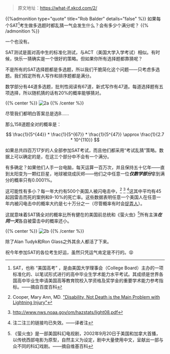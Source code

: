 >原文地址：https://what-if.xkcd.com/2/

{{%admonition type="quote" title="Rob Balder" details="false" %}}
如果每个SAT[^1]考生做多选题时都乱猜一气会发生什么？会有多少个满分呢？
{{% /admonition %}}

一个也没有。

SAT测试是面对高中生的标准化测试，与ACT（美国大学入学考试）相似。有时候，快乐一猜确实是一个很好的策略。但如果你所有选择题都靠猜呢？

不是所有的SAT选择题都是多选题，所以我们干脆简化这个问题——只考虑多选题。我们假定所有人写作和排序题都是满分。

数学部分有44道多选题，批判性阅读有67道，新式写作有47道。每道选择题有五项选择，所以随机猜的话有20%的概率能够猜对。

{{% center %}}
![2a](https://pic.imgdb.cn/item/62d01624f54cd3f937fefcc9.png "多选答题卡")
{{% /center %}}


尽管我们都明白答案总是选B……

那么158道题全对的概率是：

$$
\frac{1}{5^{44}} * \frac{1}{5^{67}} * \frac{1}{5^{47}} \approx \frac{1}{2.7 * 10^{110}}
$$

如果总共四百万17岁的人全部参加SAT考试，而且他们都采用“考试乱猜”策略。数据上可以确定的是，在这三个部分中不会有一个满分。

有多确定？如果他们人手一台电脑，每天运算一百万次，并且保持五十亿年——直到太阳变为一颗红巨星，地球被烧成灰烬——他们之中任意一位***仅数学部分***拿到满分的概率只有0.0001%。

这可能性有多小？每一年大约有500个美国人被闪电击中，[^2] [^3] [^4]这其中平均有45起因雷击而死的案例和9-10%的死亡率。这些数据表明任意一个美国人在任意一年内被闪电击中的概率大约是七十万分之一（尽管概率有时会[捉弄人](https://xkcd.com/795/)）。

这就意味着SAT猜全对的概率比所有健在的美国前总统和《萤火虫》[^5]所有主演***在同一天***各自被雷击中的概率还小。

{{% center %}}
![2b](https://pic.imgdb.cn/item/62d01624f54cd3f937fefccf.png "雷霆万钧！")
{{% /center %}}


除了Alan Tudyk和Ron Glass之外其余人都活了下来。

祝今年参加SAT的各位考生好运，虽然只凭运气肯定是不行的。:stuck_out_tongue_closed_eyes:

[^1]: SAT，也称 “美国高考” ，是由美国大学理事会（College Board）主办的一项标准化的、以笔试形式进行的高中毕业生学术能力水平考试。其成绩是世界各国高中毕业生申请美国高等教育院校入学资格及奖学金的重要学术能力参考指标。——摘自百度百科

[^2]: Cooper, Mary Ann, MD. ["Disability, Not Death is the Main Problem with Lightning Injury"](http://www.uic.edu/labs/lightninginjury/Disability.pdf)

[^3]: http://www.nws.noaa.gov/om/hazstats/light08.pdf 

[^4]: 注二注三的链接均已失效。——译者注

[^5]:《萤火虫》是一部美国科幻电视剧，2002年9月20日于美国和加拿大首播，以传统西部电影为原型，自然主义为设定，剧中大量使用中文，呈献出一部与众不同的科幻戏剧。——摘自维基百科
